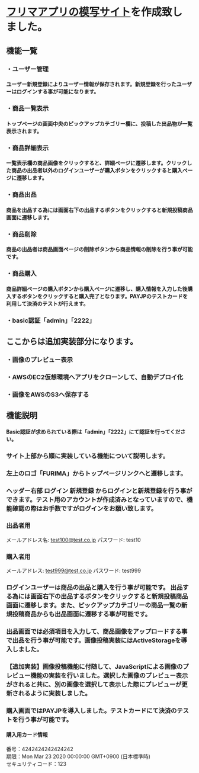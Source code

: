 # [フリマアプリの模写サイト](https://furima-28324.herokuapp.com/)を作成致しました。
## 機能一覧
### ・ユーザー管理
#### ユーザー新規登録によりユーザー情報が保存されます。新規登録を行ったユーザーはログインする事が可能になります。
### ・商品一覧表示 
#### トップページの画面中央のピックアップカテゴリー欄に、投稿した出品物が一覧表示されます。
### ・商品詳細表示 
#### 一覧表示欄の商品画像をクリックすると、詳細ページに遷移します。クリックした商品の出品者以外のログインユーザーが購入ボタンをクリックすると購入ページに遷移します。
### ・商品出品 
#### 商品を出品する為には画面右下の出品するボタンをクリックすると新規投稿商品画面に遷移します。
### ・商品削除 
#### 商品の出品者は商品画面ページの削除ボタンから商品情報の削除を行う事が可能です。
### ・商品購入 
#### 商品詳細ページの購入ボタンから購入ページに遷移し、購入情報を入力した後購入するボタンをクリックすると購入完了となります。PAYJPのテストカードを利用して決済のテストが行えます。
### ・basic認証「admin」「2222」 
## ここからは追加実装部分になります。
### ・画像のプレビュー表示
### ・AWSのEC2仮想環境へアプリをクローンして、自動デプロイ化
### ・画像をAWSのS3へ保存する

## 機能説明
#### Basic認証が求められている際は「admin」「2222」にて認証を行ってください。
### サイト上部から順に実装している機能について説明します。
### 左上のロゴ「FURIMA」からトップページリンクへと遷移します。
### ヘッダー右部 ログイン 新規登録 からログインと新規登録を行う事ができます。テスト用のアカウントが作成済みとなっていますので、機能確認の際はお手数ですがログインをお願い致します。
### 出品者用
メールアドレス名: test100@test.co.jp
パスワード: test10

### 購入者用
メールアドレス: test999@test.co.jp
パスワード: test999
### ログインユーザーは商品の出品と購入を行う事が可能です。 出品する為には画面右下の出品するボタンをクリックすると新規投稿商品画面に遷移します。また、ピックアップカテゴリーの商品一覧の新規投稿商品からも出品画面に遷移する事が可能です。
### 出品画面では必須項目を入力して、商品画像をアップロードする事で出品を行う事が可能です。画像投稿実装にはActiveStorageを導入しました。
### 【追加実装】画像投稿機能に付随して、JavaScriptによる画像のプレビュー機能の実装を行いました。選択した画像のプレビュー表示がされると共に、別の画像を選択して表示した際にプレビューが更新されるように実装しました。
### 購入画面ではPAYJPを導入しました。テストカードにて決済のテストを行う事が可能です。
#### 購入用カード情報
番号：4242424242424242<br>期限：Mon Mar 23 2020 00:00:00 GMT+0900 (日本標準時)<br>  セキュリティコード：123
